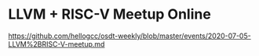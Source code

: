 # LLVM + RISC-V Meetup Online

https://github.com/hellogcc/osdt-weekly/blob/master/events/2020-07-05-LLVM%2BRISC-V-meetup.md



